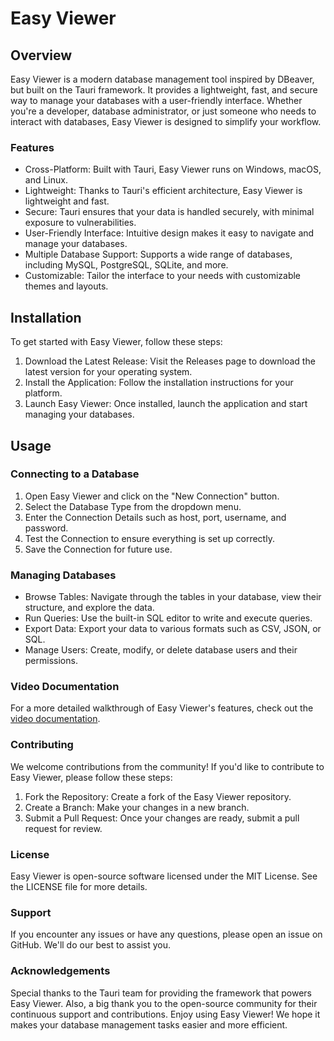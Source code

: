 # Easy Viewer

## Overview

Easy Viewer is a modern database management tool inspired by DBeaver, but built on the Tauri framework. It provides a lightweight, fast, and secure way to manage your databases with a user-friendly interface. Whether you're a developer, database administrator, or just someone who needs to interact with databases, Easy Viewer is designed to simplify your workflow.

### Features

- Cross-Platform: Built with Tauri, Easy Viewer runs on Windows, macOS, and Linux.
- Lightweight: Thanks to Tauri's efficient architecture, Easy Viewer is lightweight and fast.
- Secure: Tauri ensures that your data is handled securely, with minimal exposure to vulnerabilities.
- User-Friendly Interface: Intuitive design makes it easy to navigate and manage your databases.
- Multiple Database Support: Supports a wide range of databases, including MySQL, PostgreSQL, SQLite, and more.
- Customizable: Tailor the interface to your needs with customizable themes and layouts.

## Installation

To get started with Easy Viewer, follow these steps:

1. Download the Latest Release: Visit the Releases page to download the latest version for your operating system.
2. Install the Application: Follow the installation instructions for your platform.
3. Launch Easy Viewer: Once installed, launch the application and start managing your databases.

## Usage

### Connecting to a Database

1. Open Easy Viewer and click on the "New Connection" button.
2. Select the Database Type from the dropdown menu.
3. Enter the Connection Details such as host, port, username, and password.
4. Test the Connection to ensure everything is set up correctly.
5. Save the Connection for future use.

### Managing Databases

- Browse Tables: Navigate through the tables in your database, view their structure, and explore the data.
- Run Queries: Use the built-in SQL editor to write and execute queries.
- Export Data: Export your data to various formats such as CSV, JSON, or SQL.
- Manage Users: Create, modify, or delete database users and their permissions.

### Video Documentation

For a more detailed walkthrough of Easy Viewer's features, check out the [video documentation](https://youtu.be/z759ab5_xO0).

### Contributing

We welcome contributions from the community! If you'd like to contribute to Easy Viewer, please follow these steps:

1. Fork the Repository: Create a fork of the Easy Viewer repository.
2. Create a Branch: Make your changes in a new branch.
3. Submit a Pull Request: Once your changes are ready, submit a pull request for review.

### License

Easy Viewer is open-source software licensed under the MIT License. See the LICENSE file for more details.

### Support

If you encounter any issues or have any questions, please open an issue on GitHub. We'll do our best to assist you.

### Acknowledgements

Special thanks to the Tauri team for providing the framework that powers Easy Viewer. Also, a big thank you to the open-source community for their continuous support and contributions.
Enjoy using Easy Viewer! We hope it makes your database management tasks easier and more efficient.
